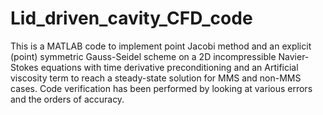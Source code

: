 # Lid_driven_cavity_CFD_code

This is a MATLAB code to implement point Jacobi method and an explicit (point) symmetric Gauss-Seidel scheme on a 2D incompressible Navier-Stokes equations with time derivative preconditioning and an Artificial viscosity term to reach a steady-state solution for MMS and non-MMS cases.
Code verification has been performed by looking at various errors and the orders of accuracy.
